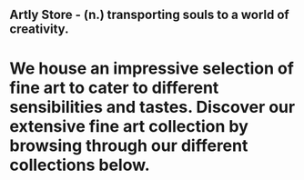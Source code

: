 ## Artly Store - (n.) transporting souls to a world of creativity.
# We house an impressive selection of fine art to cater to different sensibilities and tastes. Discover our extensive fine art collection by browsing through our different collections below.


